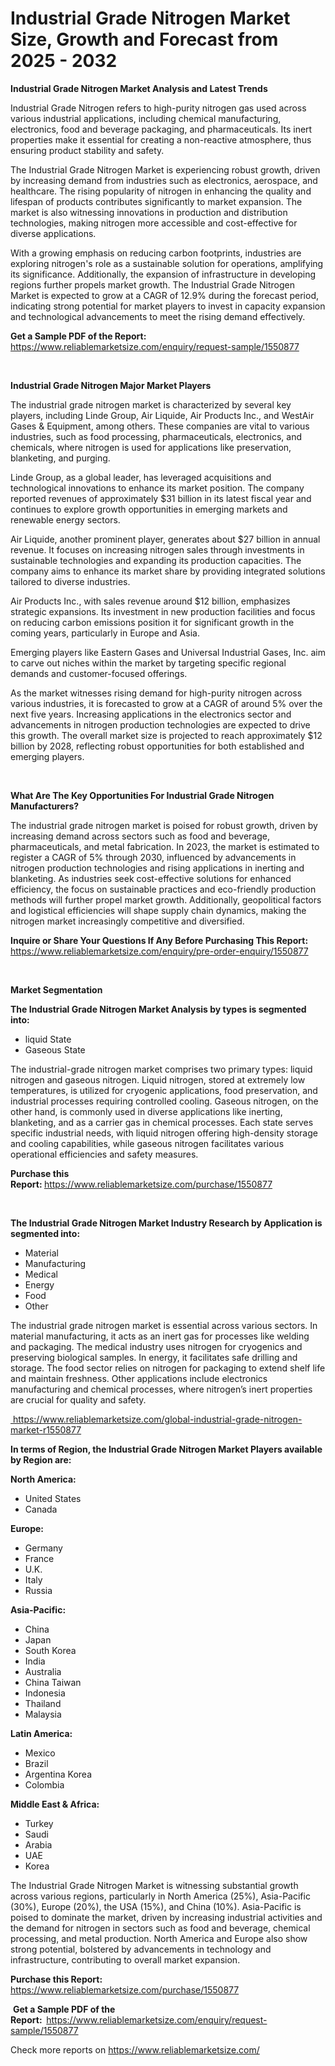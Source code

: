 <p><h1>Industrial Grade Nitrogen Market Size, Growth and Forecast from 2025 - 2032</h1></p><p><strong>Industrial Grade Nitrogen Market Analysis and Latest Trends</strong></p>
<p><p>Industrial Grade Nitrogen refers to high-purity nitrogen gas used across various industrial applications, including chemical manufacturing, electronics, food and beverage packaging, and pharmaceuticals. Its inert properties make it essential for creating a non-reactive atmosphere, thus ensuring product stability and safety.</p><p>The Industrial Grade Nitrogen Market is experiencing robust growth, driven by increasing demand from industries such as electronics, aerospace, and healthcare. The rising popularity of nitrogen in enhancing the quality and lifespan of products contributes significantly to market expansion. The market is also witnessing innovations in production and distribution technologies, making nitrogen more accessible and cost-effective for diverse applications.</p><p>With a growing emphasis on reducing carbon footprints, industries are exploring nitrogen's role as a sustainable solution for operations, amplifying its significance. Additionally, the expansion of infrastructure in developing regions further propels market growth. The Industrial Grade Nitrogen Market is expected to grow at a CAGR of 12.9% during the forecast period, indicating strong potential for market players to invest in capacity expansion and technological advancements to meet the rising demand effectively.</p></p>
<p><strong>Get a Sample PDF of the Report:&nbsp;</strong> <a href="https://www.reliablemarketsize.com/enquiry/request-sample/1550877?utm_campaign=1879&utm_medium=2&utm_source=Github&utm_content=ia&utm_term=01022025&utm_id=industrial-grade-nitrogen">https://www.reliablemarketsize.com/enquiry/request-sample/1550877</a></p>
<p>&nbsp;</p>
<p><strong>Industrial Grade Nitrogen Major Market Players</strong></p>
<p><p>The industrial grade nitrogen market is characterized by several key players, including Linde Group, Air Liquide, Air Products Inc., and WestAir Gases & Equipment, among others. These companies are vital to various industries, such as food processing, pharmaceuticals, electronics, and chemicals, where nitrogen is used for applications like preservation, blanketing, and purging.</p><p>Linde Group, as a global leader, has leveraged acquisitions and technological innovations to enhance its market position. The company reported revenues of approximately $31 billion in its latest fiscal year and continues to explore growth opportunities in emerging markets and renewable energy sectors.</p><p>Air Liquide, another prominent player, generates about $27 billion in annual revenue. It focuses on increasing nitrogen sales through investments in sustainable technologies and expanding its production capacities. The company aims to enhance its market share by providing integrated solutions tailored to diverse industries.</p><p>Air Products Inc., with sales revenue around $12 billion, emphasizes strategic expansions. Its investment in new production facilities and focus on reducing carbon emissions position it for significant growth in the coming years, particularly in Europe and Asia.</p><p>Emerging players like Eastern Gases and Universal Industrial Gases, Inc. aim to carve out niches within the market by targeting specific regional demands and customer-focused offerings.</p><p>As the market witnesses rising demand for high-purity nitrogen across various industries, it is forecasted to grow at a CAGR of around 5% over the next five years. Increasing applications in the electronics sector and advancements in nitrogen production technologies are expected to drive this growth. The overall market size is projected to reach approximately $12 billion by 2028, reflecting robust opportunities for both established and emerging players.</p></p>
<p>&nbsp;</p>
<p><strong>What Are The Key Opportunities For Industrial Grade Nitrogen Manufacturers?</strong></p>
<p><p>The industrial grade nitrogen market is poised for robust growth, driven by increasing demand across sectors such as food and beverage, pharmaceuticals, and metal fabrication. In 2023, the market is estimated to register a CAGR of 5% through 2030, influenced by advancements in nitrogen production technologies and rising applications in inerting and blanketing. As industries seek cost-effective solutions for enhanced efficiency, the focus on sustainable practices and eco-friendly production methods will further propel market growth. Additionally, geopolitical factors and logistical efficiencies will shape supply chain dynamics, making the nitrogen market increasingly competitive and diversified.</p></p>
<p><strong>Inquire or Share Your Questions If Any Before Purchasing This Report:</strong> <a href="https://www.reliablemarketsize.com/enquiry/pre-order-enquiry/1550877?utm_campaign=1879&utm_medium=2&utm_source=Github&utm_content=ia&utm_term=01022025&utm_id=industrial-grade-nitrogen">https://www.reliablemarketsize.com/enquiry/pre-order-enquiry/1550877</a></p>
<p>&nbsp;</p>
<p><strong>Market Segmentation</strong></p>
<p><strong>The Industrial Grade Nitrogen Market Analysis by types is segmented into:</strong></p>
<p><ul><li>liquid State</li><li>Gaseous State</li></ul></p>
<p><p>The industrial-grade nitrogen market comprises two primary types: liquid nitrogen and gaseous nitrogen. Liquid nitrogen, stored at extremely low temperatures, is utilized for cryogenic applications, food preservation, and industrial processes requiring controlled cooling. Gaseous nitrogen, on the other hand, is commonly used in diverse applications like inerting, blanketing, and as a carrier gas in chemical processes. Each state serves specific industrial needs, with liquid nitrogen offering high-density storage and cooling capabilities, while gaseous nitrogen facilitates various operational efficiencies and safety measures.</p></p>
<p><strong>Purchase this Report:&nbsp;</strong><a href="https://www.reliablemarketsize.com/purchase/1550877?utm_campaign=1879&utm_medium=2&utm_source=Github&utm_content=ia&utm_term=01022025&utm_id=industrial-grade-nitrogen">https://www.reliablemarketsize.com/purchase/1550877</a></p>
<p>&nbsp;</p>
<p><strong>The Industrial Grade Nitrogen Market Industry Research by Application is segmented into:</strong></p>
<p><ul><li>Material</li><li>Manufacturing</li><li>Medical</li><li>Energy</li><li>Food</li><li>Other</li></ul></p>
<p><p>The industrial grade nitrogen market is essential across various sectors. In material manufacturing, it acts as an inert gas for processes like welding and packaging. The medical industry uses nitrogen for cryogenics and preserving biological samples. In energy, it facilitates safe drilling and storage. The food sector relies on nitrogen for packaging to extend shelf life and maintain freshness. Other applications include electronics manufacturing and chemical processes, where nitrogen’s inert properties are crucial for quality and safety.</p></p>
<p><a href="https://www.reliablemarketsize.com/global-industrial-grade-nitrogen-market-r1550877?utm_campaign=1879&utm_medium=2&utm_source=Github&utm_content=ia&utm_term=01022025&utm_id=industrial-grade-nitrogen">&nbsp;https://www.reliablemarketsize.com/global-industrial-grade-nitrogen-market-r1550877</a></p>
<p><strong>In terms of Region, the Industrial Grade Nitrogen Market Players available by Region are:</strong></p>
<p>
    <p> <strong> North America: </strong>
        <ul>
            <li>United States</li>
            <li>Canada</li>
        </ul>
        </p> 
    <p> <strong> Europe: </strong>
        <ul>
            <li>Germany</li>
            <li>France</li>
            <li>U.K.</li>
            <li>Italy</li>
            <li>Russia</li>
        </ul>
        </p> 
    <p> <strong> Asia-Pacific: </strong>
        <ul>
            <li>China</li>
            <li>Japan</li>
            <li>South Korea</li>
            <li>India</li>
            <li>Australia</li>
            <li>China Taiwan</li>
            <li>Indonesia</li>
            <li>Thailand</li>
            <li>Malaysia</li>
        </ul>
        </p> 
    <p> <strong> Latin America: </strong>
        <ul>
            <li>Mexico</li>
            <li>Brazil</li>
            <li>Argentina Korea</li>
            <li>Colombia</li>
        </ul>
        </p> 
    <p> <strong> Middle East & Africa: </strong>
        <ul>
            <li>Turkey</li>
            <li>Saudi</li>
            <li>Arabia</li>
            <li>UAE</li>
            <li>Korea</li>
        </ul>
    </p>
    </p>
<p><p>The Industrial Grade Nitrogen Market is witnessing substantial growth across various regions, particularly in North America (25%), Asia-Pacific (30%), Europe (20%), the USA (15%), and China (10%). Asia-Pacific is poised to dominate the market, driven by increasing industrial activities and the demand for nitrogen in sectors such as food and beverage, chemical processing, and metal production. North America and Europe also show strong potential, bolstered by advancements in technology and infrastructure, contributing to overall market expansion.</p></p>
<p><strong>Purchase this Report: </strong><a href="https://www.reliablemarketsize.com/purchase/1550877?utm_campaign=1879&utm_medium=2&utm_source=Github&utm_content=ia&utm_term=01022025&utm_id=industrial-grade-nitrogen">https://www.reliablemarketsize.com/purchase/1550877</a></p>
<p>&nbsp;<strong>Get a Sample PDF of the Report:&nbsp;&nbsp;</strong><a href="https://www.reliablemarketsize.com/enquiry/request-sample/1550877?utm_campaign=1879&utm_medium=2&utm_source=Github&utm_content=ia&utm_term=01022025&utm_id=industrial-grade-nitrogen">https://www.reliablemarketsize.com/enquiry/request-sample/1550877</a></p>
<p><strong></strong></p>
<p>Check more reports on <a href="https://www.reliablemarketsize.com/?utm_campaign=1879&utm_medium=2&utm_source=Github&utm_content=ia&utm_term=01022025&utm_id=industrial-grade-nitrogen">https://www.reliablemarketsize.com/</a></p>